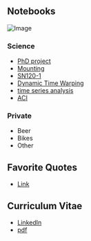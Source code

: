 ## Notebooks
![Image](https://kleinhansda.github.io/DSKleinhans/me.jpg)

### Science
* [PhD project](https://kleinhansda.github.io/DSKleinhans/SN120_TrackMate.nb.html)
* [Mounting](https://kleinhansda.github.io/DSKleinhans/SN120_TrackMate.nb.html)
* [SN120-1](https://kleinhansda.github.io/DSKleinhans/SN120_TrackMate.nb.html)
* [Dynamic Time Warping](https://kleinhansda.github.io/DSKleinhans/DA-TimeSeries_DTW.nb.html)
* [time series analysis](https://kleinhansda.github.io/DSKleinhans/DA-TimeSeries_singles_count.nb.html)
* [ACI](https://kleinhansda.github.io/DSKleinhans/DA-ACI.nb.html)

### Private
* Beer
* Bikes
* Other

## Favorite Quotes
* [Link](url)

## Curriculum Vitae
* [LinkedIn](https://www.linkedin.com/in/david-simon-kleinhans-2bab5463/)
* [pdf]()

